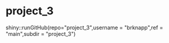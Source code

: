 # project_3
shiny::runGitHub(repo="project_3",username = "brknapp",ref = "main",subdir = "project_3")

